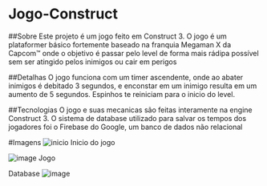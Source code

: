 # Jogo-Construct

##Sobre
Este projeto é um jogo feito em Construct 3. O jogo é um plataformer básico fortemente baseado na franquia Megaman X da Capcom™  onde o objetivo é passar pelo level de forma mais rádipa possível sem ser atingido pelos inimigos ou cair em perigos

##Detalhas
O jogo funciona com um timer ascendente, onde ao abater inimigos é debitado 3 segundos, e enconstar em um inimigo resulta em um aumento de 5 segundos. Espinhos te reiniciam para o inicio do level.

##Tecnologias
O jogo e suas mecanicas são feitas interamente na engine Construct 3. O sistema de database utilizado para salvar os tempos dos jogadores foi o Firebase do Google, um banco de dados não relacional

#Imagens
![inicio](https://github.com/user-attachments/assets/ca73df91-67d4-4093-bd39-e23f6b8bc798)
Inicio do jogo

![image](https://github.com/user-attachments/assets/8c10fb2b-2ed9-4331-bbd3-3ea76ba4dce7)
Jogo


Database
![image](https://github.com/user-attachments/assets/ec79874f-5023-43ff-a80e-750392755aca)
